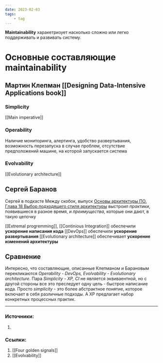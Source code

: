 ```yaml
---
date: 2023-02-03
tags:
    - tag
---
```


**Maintainability** харакетризует насколько сложно или легко поддерживать и развивать систему.

# Основные составляющие maintainability

## Мартин Клепман [[Designing Data-Intensive Applications book]]

### Simplicity

[[Main imperative]]

### Operability

Наличие мониторинга, алертинга, удобство развертывания, возможность перезапуска в случае проблем, отсутствие предположений машине, на которой запускается система

### Evolvability

[[Evolutionary architecture]]

## Сергей Баранов

Сергей в подкасте Между скобок, выпуск [Основы архитектуры ПО. Глава 18 Выбор подходящего стиля архитектуры](https://youtu.be/ES0TRVZxA_Y) выстроил *практики*, появившиеся в разное время, и *преимущества*, которые они дают, в такую цепочку

[[Extremal progremming]], [[Continious Integration]] обеспечили **ускорение написания кода**
[[DevOps]] обеспечили **ускорение развертывания**
[[Evolutionary architecture]] обеспечивает **ускорение изменений архитектуры**

## Сравнение

Интересно, что составляющие, описанные Клепманом и Барановым перекликаются *Operability - DevOps, Evolvability - Evolutionary architecture*. Пара *Simplicity - XP, CI* не является эквиваентной, но с другой стороны все это преследует одну цель - быстрое написание кода. Просто *simplicity* - это более абстрактное понятие, которое включает в себя различные подходы. А XP предлагает набор конкретных процессных практик.


---

### Источники:
1. 

### Ссылки:
1. [[Four golden signals]]
1. [[Evolvability]]